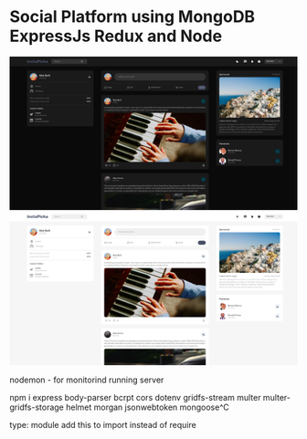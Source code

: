 # Social Platform using MongoDB ExpressJs Redux and Node

![screenshots](screenshots/dark.png)
![screenshots](screenshots/light.png)



nodemon - for monitorind running server

npm i express body-parser bcrpt cors dotenv gridfs-stream multer multer-gridfs-storage helmet morgan jsonwebtoken mongoose^C

type: module add this to import instead of require
